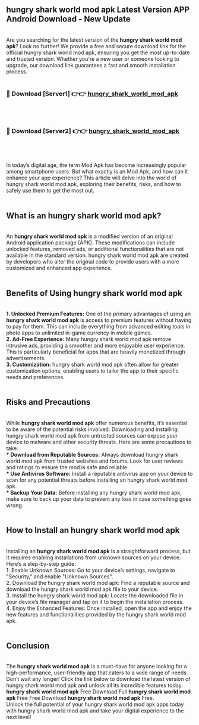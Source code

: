 ## hungry shark world mod apk Latest Version APP Android Download - New Update
<br>
Are you searching for the latest version of the <strong>hungry shark world mod apk</strong>? Look no further! We provide a free and secure download link for the official hungry shark world mod apk, ensuring you get the most up-to-date and trusted version. Whether you're a new user or someone looking to upgrade, our download link guarantees a fast and smooth installation process.
<br>
<br>
<h3>🔴 Download [Server1] 👉👉 <a href="https://modyolo.store/hungry+shark+world+mod+apk">hungry_shark_world_mod_apk</a></h3><br>
<br>
<h3>🔴 Download [Server2] 👉👉 <a href="https://modyolo.store/hungry+shark+world+mod+apk">hungry_shark_world_mod_apk</a></h3><br>
<br>
<br>
In today’s digital age, the term Mod Apk has become increasingly popular among smartphone users. But what exactly is an Mod Apk, and how can it enhance your app experience? This article will delve into the world of hungry shark world mod apk, exploring their benefits, risks, and how to safely use them to get the most out.
<br>
<br>
<h2>What is an hungry shark world mod apk?</h2>
<br>
An <strong>hungry shark world mod apk</strong> is a modified version of an original Android application package (APK). These modifications can include unlocked features, removed ads, or additional functionalities that are not available in the standard version. hungry shark world mod apk are created by developers who alter the original code to provide users with a more customized and enhanced app experience.
<br>
<br>
<h2>Benefits of Using hungry shark world mod apk</h2>
<br>
<strong> 1. Unlocked Premium Features:</strong> One of the primary advantages of using an <strong>hungry shark world mod apk</strong> is access to premium features without having to pay for them. This can include everything from advanced editing tools in photo apps to unlimited in-game currency in mobile games.
<br>
<strong> 2. Ad-Free Experience:</strong> Many hungry shark world mod apk remove intrusive ads, providing a smoother and more enjoyable user experience. This is particularly beneficial for apps that are heavily monetized through advertisements.
<br>
<strong> 3. Customization:</strong> hungry shark world mod apk often allow for greater customization options, enabling users to tailor the app to their specific needs and preferences.
<br>
<br>
<h2>Risks and Precautions</h2>
<br>
While <strong>hungry shark world mod apk</strong> offer numerous benefits, it’s essential to be aware of the potential risks involved. Downloading and installing hungry shark world mod apk from untrusted sources can expose your device to malware and other security threats. Here are some precautions to take:
<br>
<strong> * Download from Reputable Sources:</strong> Always download hungry shark world mod apk from trusted websites and forums. Look for user reviews and ratings to ensure the mod is safe and reliable.
<br>
<strong> * Use Antivirus Software:</strong> Install a reputable antivirus app on your device to scan for any potential threats before installing an hungry shark world mod apk.
<br>
<strong> * Backup Your Data:</strong> Before installing any hungry shark world mod apk, make sure to back up your data to prevent any loss in case something goes wrong.
<br>
<br>
<h2>How to Install an hungry shark world mod apk</h2>
<br>
Installing an <strong>hungry shark world mod apk</strong> is a straightforward process, but it requires enabling installations from unknown sources on your device. Here’s a step-by-step guide:
<br>
 1. Enable Unknown Sources: Go to your device’s settings, navigate to "Security," and enable "Unknown Sources".
<br>
 2. Download the hungry shark world mod apk: Find a reputable source and download the hungry shark world mod apk file to your device.
<br>
 3. Install the hungry shark world mod apk: Locate the downloaded file in your device’s file manager and tap on it to begin the installation process.
<br>
 4. Enjoy the Enhanced Features: Once installed, open the app and enjoy the new features and functionalities provided by the hungry shark world mod apk.
<br>
<br>
<h2><strong>Conclusion</strong></h2>
<br>
The <strong>hungry shark world mod apk</strong> is a must-have for anyone looking for a high-performance, user-friendly app that caters to a wide range of needs. Don’t wait any longer! Click the link below to download the latest version of hungry shark world mod apk and unlock all its incredible features today.
<br>
<strong>hungry shark world mod apk</strong> Free Download Full <strong>hungry shark world mod apk</strong> Free Free Download <strong>hungry shark world mod apk</strong> Free.
<br>
Unlock the full potential of your hungry shark world mod apk apps today with hungry shark world mod apk and take your digital experience to the next level!
